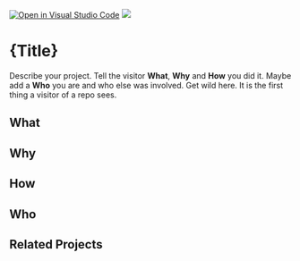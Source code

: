 [![Open in Visual Studio Code](https://classroom.github.com/assets/open-in-vscode-c66648af7eb3fe8bc4f294546bfd86ef473780cde1dea487d3c4ff354943c9ae.svg)](https://classroom.github.com/online_ide?assignment_repo_id=8053771&assignment_repo_type=AssignmentRepo)
![](https://img.shields.io/badge/Built%20%40-HAWK-brightgreen?style=flat)
# {Title}

Describe your project. Tell the visitor **What**, **Why** and **How** you did it. Maybe add a **Who** you are and who else was involved. Get wild here. It is the first thing a visitor of a repo sees.

## What

## Why

## How

## Who

## Related Projects